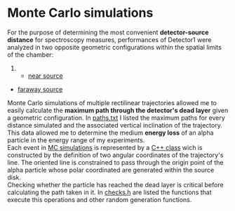 # Monte Carlo simulations

For the purpose of determining the most convenient **detector-source distance** for spectroscopy measures, performances of Detector1 were analyzed in two opposite geometric configurations within the spatial limits of the chamber:
1. - [near source](../Single_detectors/Detector1/Shaping_time/Near_source)
- [faraway source](../Single_detectors/Detector1/Shaping_time/Faraway_source)
  
Monte Carlo simulations of multiple rectilinear trajectories allowed me to easily calculate the **maximum path through the detector's dead layer** given a geometric configuration. In [paths.txt](MC_sim/paths.txt) I listed the maximum paths for every distance simulated and the associated vertical inclination of the trajectory. This data allowed me to determine the medium **energy loss** of an alpha particle in the energy range of my experiments.\
Each event in [MC simulations](MC_sim/sim_distances.cpp) is represented by a [C++ class](MC_sim/alpha_class.h) wich is constructed by the definition of two angular coordinates of the trajectory's line. The oriented line is constrained to pass through the origin point of the alpha particle whose polar coordinated are generated within the source disk.\
Checking whether the particle has reached the dead layer is critical before calculating the path taken in it. In [checks.h](MC_sim/checks.h) are listed the functions that execute this operations and other random generation functions.

